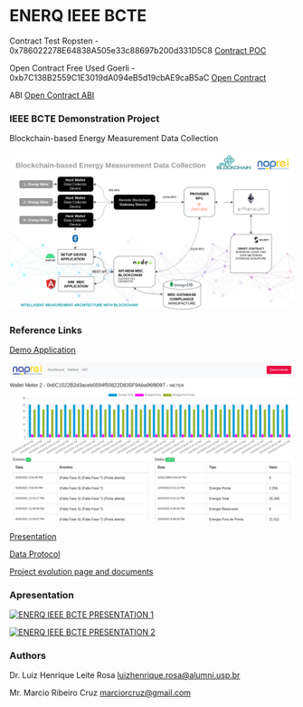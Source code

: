 # ENERQ IEEE BCTE

Contract Test Ropsten - 0x786022278E64838A505e33c88697b200d331D5C8
[Contract POC](https://ropsten.etherscan.io/address/0x786022278e64838a505e33c88697b200d331d5c8)

Open Contract Free Used Goerli - 0xb7C138B2559C1E3019dA094eB5d19cbAE9caB5aC
[Open Contract](https://goerli.etherscan.io/address/0xb7C138B2559C1E3019dA094eB5d19cbAE9caB5aC)

ABI
[Open Contract ABI](contract/ABI-JSON.json)

### IEEE BCTE Demonstration Project

Blockchain-based Energy Measurement Data Collection

![Project MAP](img/imageieee.png)

### Reference Links
[Demo Application](http://www.naprei.prp.usp.br:3000)

![IHM Interface](img/mdc.png)

[Presentation](docs/PRESENTATION.pdf)

[Data Protocol](docs/PROTOCOL.pdf)

[Project evolution page and documents](https://app-enerq-ieee-btce.vercel.app/)

### Apresentation

[![ENERQ IEEE BCTE PRESENTATION 1 ](http://img.youtube.com/vi/SM1NCL2qPVQ/0.jpg)](http://www.youtube.com/watch?v=SM1NCL2qPVQ "ENERQ IEEE BTCE")


[![ENERQ IEEE BCTE PRESENTATION 2 ](http://img.youtube.com/vi/Ff1JiTnRdbI/0.jpg)](http://www.youtube.com/watch?v=Ff1JiTnRdbI "ENERQ IEEE BTCE")


### Authors

Dr. Luiz Henrique Leite Rosa
luizhenrique.rosa@alumni.usp.br

Mr. Marcio Ribeiro Cruz
marciorcruz@gmail.com